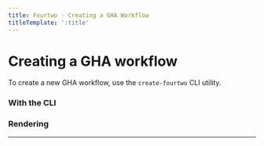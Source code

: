 ```yaml
---
title: Fourtwo - Creating a GHA Workflow
titleTemplate: ':title'
---
```


# Creating a GHA workflow

To create a new GHA workflow, use the `create-fourtwo` CLI utility. 


### With the CLI

### Rendering



---


